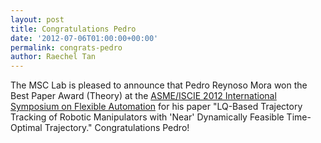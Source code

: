 ```yaml
---
layout: post
title: Congratulations Pedro
date: '2012-07-06T01:00:00+00:00'
permalink: congrats-pedro
author: Raechel Tan
---
```

<p>The MSC Lab is pleased to announce that Pedro Reynoso Mora won the Best Paper Award (Theory) at the <a href="http://www.asmeconferences.org/ISFA2012/" target="_new">ASME/ISCIE 2012 International Symposium on Flexible Automation</a> for his paper "LQ-Based Trajectory Tracking of Robotic Manipulators with 'Near' Dynamically Feasible Time-Optimal Trajectory." Congratulations Pedro!</p>
